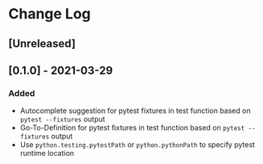 # Change Log

## [Unreleased]

## [0.1.0] - 2021-03-29

### Added

- Autocomplete suggestion for pytest fixtures in test function based on `pytest --fixtures` output
- Go-To-Definition for pytest fixtures in test function based on `pytest --fixtures` output
- Use `python.testing.pytestPath` or `python.pythonPath` to specify pytest runtime location
